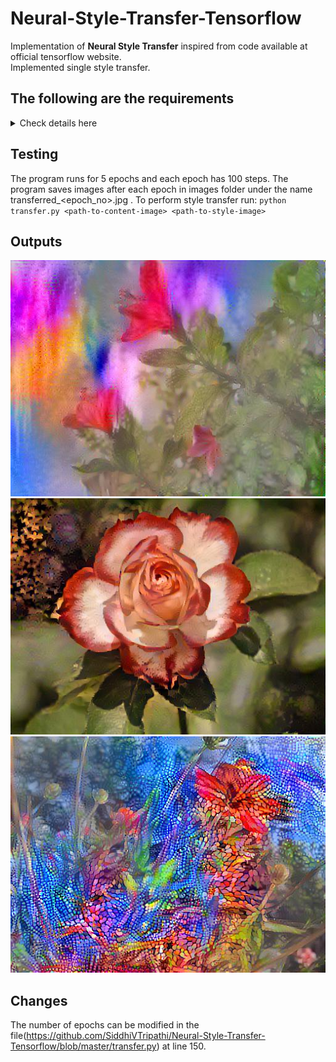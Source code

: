 # Neural-Style-Transfer-Tensorflow
Implementation of **Neural Style Transfer** inspired from code available at official tensorflow website.<br>
Implemented single style transfer.

## The following are the requirements 
<details>
  <summary> Check details here </summary>
  
  1. python3
  2. tensorflow
  3. numpy
  
</details>

## Testing
The program runs for 5 epochs and each epoch has 100 steps. The program saves images after each epoch in images folder under the name transferred_<epoch_no>.jpg .
To perform style transfer run: `python transfer.py <path-to-content-image> <path-to-style-image>`


## Outputs
![](https://github.com/SiddhiVTripathi/Neural-Style-Transfer-Tensorflow/blob/master/results/ShotOnPhone1/transfered_900.jpg)
![](https://github.com/SiddhiVTripathi/Neural-Style-Transfer-Tensorflow/blob/master/results/The%20Dark%20Rose/transfered_500.jpg)
![](https://github.com/SiddhiVTripathi/Neural-Style-Transfer-Tensorflow/blob/master/results/ShotOnPhone2/transfered_1500.jpg)

## Changes
The number of epochs can be modified in the file(https://github.com/SiddhiVTripathi/Neural-Style-Transfer-Tensorflow/blob/master/transfer.py) at line 150.
